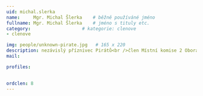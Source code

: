 ```yaml
---
uid: michal.slerka
name:     Mgr. Michal Šlerka  	# běžně používáné jméno
fullname: Mgr. Michal Šlerka 	# jméno s tituly etc.
category:                   # kategorie: clenove
- clenove

img: people/unknown-pirate.jpg   # 165 x 220
description: nezávislý příznivec Pirátů<br />člen Místní komise 2 Obora # kratký popis, max 160 znaků
mail:

profiles:
  

ordclen: 8
---
```


